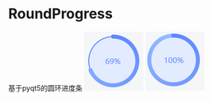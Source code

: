 # RoundProgress
基于pyqt5的圆环进度条
![RoundProgress](https://github.com/zhenhao-huang/RoundProgress/blob/master/%E8%BF%9B%E5%BA%A6%E6%9D%A11.png)
![RoundProgress](https://github.com/zhenhao-huang/RoundProgress/blob/master/%E8%BF%9B%E5%BA%A6%E6%9D%A12.png)
